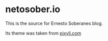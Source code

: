 # netosober.io

This is the source for Ernesto Soberanes blog.

Its theme was taken from [pixyll.com](http://www.pixyll.com)
